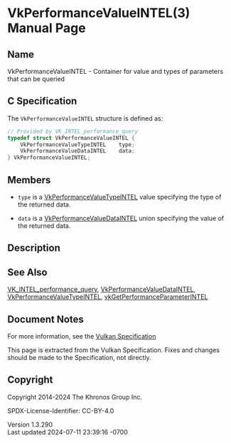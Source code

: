 # VkPerformanceValueINTEL(3) Manual Page

## Name

VkPerformanceValueINTEL - Container for value and types of parameters
that can be queried



## <a href="#_c_specification" class="anchor"></a>C Specification

The `VkPerformanceValueINTEL` structure is defined as:

``` c
// Provided by VK_INTEL_performance_query
typedef struct VkPerformanceValueINTEL {
    VkPerformanceValueTypeINTEL    type;
    VkPerformanceValueDataINTEL    data;
} VkPerformanceValueINTEL;
```

## <a href="#_members" class="anchor"></a>Members

- `type` is a
  [VkPerformanceValueTypeINTEL](https://registry.khronos.org/vulkan/specs/1.3-extensions/man/html/VkPerformanceValueTypeINTEL.html) value
  specifying the type of the returned data.

- `data` is a
  [VkPerformanceValueDataINTEL](https://registry.khronos.org/vulkan/specs/1.3-extensions/man/html/VkPerformanceValueDataINTEL.html) union
  specifying the value of the returned data.

## <a href="#_description" class="anchor"></a>Description

## <a href="#_see_also" class="anchor"></a>See Also

[VK_INTEL_performance_query](https://registry.khronos.org/vulkan/specs/1.3-extensions/man/html/VK_INTEL_performance_query.html),
[VkPerformanceValueDataINTEL](https://registry.khronos.org/vulkan/specs/1.3-extensions/man/html/VkPerformanceValueDataINTEL.html),
[VkPerformanceValueTypeINTEL](https://registry.khronos.org/vulkan/specs/1.3-extensions/man/html/VkPerformanceValueTypeINTEL.html),
[vkGetPerformanceParameterINTEL](https://registry.khronos.org/vulkan/specs/1.3-extensions/man/html/vkGetPerformanceParameterINTEL.html)

## <a href="#_document_notes" class="anchor"></a>Document Notes

For more information, see the <a
href="https://registry.khronos.org/vulkan/specs/1.3-extensions/html/vkspec.html#VkPerformanceValueINTEL"
target="_blank" rel="noopener">Vulkan Specification</a>

This page is extracted from the Vulkan Specification. Fixes and changes
should be made to the Specification, not directly.

## <a href="#_copyright" class="anchor"></a>Copyright

Copyright 2014-2024 The Khronos Group Inc.

SPDX-License-Identifier: CC-BY-4.0

Version 1.3.290  
Last updated 2024-07-11 23:39:16 -0700
